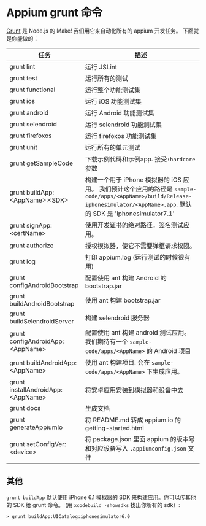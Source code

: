 # Appium grunt 命令

[Grunt](http://gruntjs.com) 是 Node.js 的 Make! 我们用它来自动化所有的 appium 开发任务。 下面就是你能做的：

|任务|描述|
|----|-----------|
|grunt lint|运行 JSLint|
|grunt test|运行所有的测试|
|grunt functional|运行整个功能测试集|
|grunt ios|运行 iOS 功能测试集|
|grunt android|运行 Android 功能测试集|
|grunt selendroid|运行 selendroid 功能测试集|
|grunt firefoxos|运行 firefoxos 功能测试集|
|grunt unit|运行所有的单元测试|
|grunt getSampleCode|下载示例代码和示例app. 接受`:hardcore` 参数
|grunt buildApp:&lt;AppName&gt;:&lt;SDK&gt;|构建一个用于 iPhone 模拟器的 iOS 应用。  我们预计这个应用的路径是 `sample-code/apps/<AppName>/build/Release-iphonesimulator/<AppName>.app`. 默认的 SDK 是 'iphonesimulator7.1'|
|grunt signApp:&lt;certName&gt;|使用开发证书的绝对路径，签名测试应用。|
|grunt authorize|授权模拟器，使它不需要弹框请求权限。|
|grunt log|打印 appium.log (运行测试的时候很有用)|
|grunt configAndroidBootstrap|配置使用 ant 构建 Android 的 bootstrap.jar|
|grunt buildAndroidBootstrap|使用 ant 构建 bootstrap.jar|
|grunt buildSelendroidServer|构建 selendroid 服务器|
|grunt configAndroidApp:&lt;AppName&gt;|配置使用 ant 构建 android 测试应用。 我们期待有一个  `sample-code/apps/<AppName>` 的 Android 项目|
|grunt buildAndroidApp:&lt;AppName&gt;|使用 ant 构建项目. 会在 `sample-code/apps/<AppName>` 下生成应用。|
|grunt installAndroidApp:&lt;AppName&gt;|将安卓应用安装到模拟器和设备中去|
|grunt docs|生成文档|
|grunt generateAppiumIo|将 README.md 转成 appium.io 的 getting-started.html|
|grunt setConfigVer:&lt;device&gt;|将 package.json 里面 appium 的版本号和对应设备写入 `.appiumconfig.json` 文件|

## 其他

`grunt buildApp` 默认使用 iPhone 6.1 模拟器的 SDK 来构建应用。你可以传其他的 SDK 给 grunt 命令。
(用 `xcodebuild -showsdks` 找出你所有的 sdk）:

    > grunt buildApp:UICatalog:iphonesimulator6.0
